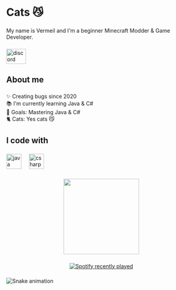 <h1 align="left">Cats 😼</h1>

###

<p align="left">My name is Vermeil and I'm a beginner Minecraft Modder & Game Developer.</p>

###

<div align="left">
  <img src="https://raw.githubusercontent.com/maurodesouza/profile-readme-generator/master/src/assets/icons/social/discord/default.svg" width="52" height="40" alt="discord logo"  />
</div>

###

<h2 align="left">About me</h2>

###

<p align="left">✨ Creating bugs since 2020<br>📚 I'm currently learning Java & C#<br>🎯 Goals: Mastering Java & C#<br>🐈 Cats: Yes cats 😼</p>

###

<h2 align="left">I code with</h2>

###

<div align="left">
  <img src="https://cdn.jsdelivr.net/gh/devicons/devicon/icons/java/java-original.svg" height="40" alt="java logo"  />
  <img width="12" />
  <img src="https://cdn.jsdelivr.net/gh/devicons/devicon/icons/csharp/csharp-original.svg" height="40" alt="csharp logo"  />
</div>

###

<div align="center">
  <img height="200" src="https://i.imgur.com/k5SyHiV.gif"  />
</div>

###

<div align="center">
  <a href="https://open.spotify.com/user/31r64nyxu26h2227sqznt44icji4">
    <img src="https://spotify-recently-played-readme.vercel.app/api?count=5&unique=false" alt="Spotify recently played"  />
  </a>
</div>

###

<img src="https://raw.githubusercontent.com/VermeilChan/VermeilChan/output/snake.svg" alt="Snake animation" />

###
